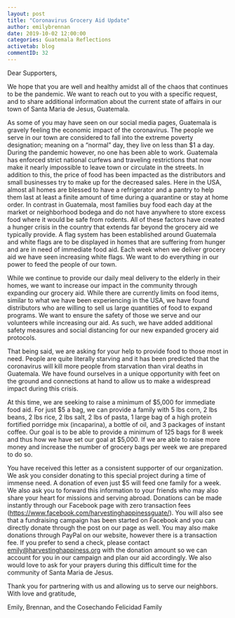 ```yaml
---
layout: post
title: "Coronavirus Grocery Aid Update"
author: emilybrennan
date: 2019-10-02 12:00:00
categories: Guatemala Reflections
activetab: blog
commentID: 32
---
```


<p class="meta">
Dear Supporters,
</p>

We hope that you are well and healthy amidst all of the chaos that continues to be the pandemic. We want to reach out to you with a specific request, and to share additional information about the current state of affairs in our town of Santa Maria de Jesus, Guatemala.

As some of you may have seen on our social media pages, Guatemala is gravely feeling the economic impact of the coronavirus. The people we serve in our town are considered to fall into the extreme poverty designation; meaning on a “normal” day, they live on less than $1 a day. During the pandemic however, no one has been able to work. Guatemala has enforced strict national curfews and traveling restrictions that now make it nearly impossible to leave town or circulate in the streets. In addition to this, the price of food has been impacted as the distributors and small businesses try to make up for the decreased sales. Here in the USA, almost all homes are blessed to have a refrigerator and a pantry to help them last at least a finite amount of time during a quarantine or stay at home order. In contrast in Guatemala, most families buy food each day at the market or neighborhood bodega and do not have anywhere to store excess food where it would be safe from rodents. All of these factors have created a hunger crisis in the country that extends far beyond the grocery aid we typically provide. A flag system has been established around Guatemala and white flags are to be displayed in homes that are suffering from hunger and are in need of immediate food aid. Each week when we deliver grocery aid we have seen increasing white flags. We want to do everything in our power to feed the people of our town.

While we continue to provide our daily meal delivery to the elderly in their homes, we want to increase our impact in the community through expanding our grocery aid. While there are currently limits on food items, similar to what we have been experiencing in the USA, we have found distributors who are willing to sell us large quantities of food to expand programs. We want to ensure the safety of those we serve and our volunteers while increasing our aid. As such, we have added additional safety measures and social distancing for our new expanded grocery aid protocols.

That being said, we are asking for your help to provide food to those most in need. People are quite literally starving and it has been predicted that the coronavirus will kill more people from starvation than viral deaths in Guatemala. We have found ourselves in a unique opportunity with feet on the ground and connections at hand to allow us to make a widespread impact during this crisis.

At this time, we are seeking to raise a minimum of $5,000 for immediate food aid. For just $5 a bag, we can provide a family with 5 lbs corn, 2 lbs beans, 2 lbs rice, 2 lbs salt, 2 lbs of pasta, 1 large bag of a high protein fortified porridge mix (incaparina), a bottle of oil, and 3 packages of instant coffee. Our goal is to be able to provide a minimum of 125 bags for 8 week and thus how we have set our goal at $5,000. If we are able to raise more money and increase the number of grocery bags per week we are prepared to do so.

You have received this letter as a consistent supporter of our organization. We ask you consider donating to this special project during a time of immense need. A donation of even just $5 will feed one family for a week. We also ask you to forward this information to your friends who may also share your heart for missions and serving abroad. Donations can be made instantly through our Facebook page with zero transaction fees (https://www.facebook.com/harvestinghappinessguate/). You will also see that a fundraising campaign has been started on Facebook and you can directly donate through the post on our page as well. You may also make donations through PayPal on our website, however there is a transaction fee. If you prefer to send a check, please contact [emily@harvestinghappiness.org](mailto:emily@harvestinghappiness.org) with the donation amount so we can account for you in our campaign and plan our aid accordingly. We also would love to ask for your prayers during this difficult time for the community of Santa Maria de Jesus.

Thank you for partnering with us and allowing us to serve our neighbors. With love and gratitude,

<p class="meta">
Emily, Brennan, and the Cosechando Felicidad Family 
</p>
